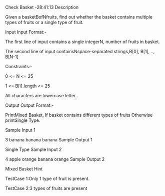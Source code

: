 Check Basket -28:41:13
Description

Given a basketBofNfruits, find out whether the basket contains multiple types of fruits or a single type of fruit.


Input
Input Format:-

The first line of input contains a single integerN, number of fruits in basket.

The second line of input containsNspace-separated strings,B[0], B[1], .., B[N-1]

Constraints:-

0 <= N <= 25

1 <= B[i].length <= 25

All characters are lowercase letter.


Output
Output Format:-

PrintMixed Basket, If basket contains different types of fruits Otherwise printSingle Type.


Sample Input 1 

3
banana banana banana
Sample Output 1

Single Type
Sample Input 2 

4
apple orange banana orange
Sample Output 2

Mixed Basket
Hint

TestCase 1:Only 1 type of fruit is present.

TestCase 2:3 types of fruits are present
